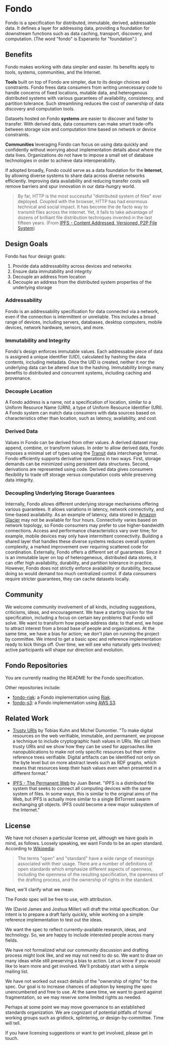 # Fondo

Fondo is a specification for distributed, immutable, derived, addressable data. It defines a layer for addressing data, providing a foundation for downstream functions such as data caching, transport, discovery, and computation. (The word "fondo" is Esperanto for "foundation".)

## Benefits

Fondo makes working with data simpler and easier. Its benefits apply to tools, systems, communities, and the Internet.

**Tools** built on top of Fondo are simpler, due to its design choices and constraints. Fondo frees data consumers from writing unnecessary code to handle concerns of fixed locations, mutable data, and heterogenous distributed systems with various guarantees of availability, consistency, and partition tolerance. Such streamlining reduces the cost of ownership of data discovery and computation tools.

Datasets hosted on Fondo **systems** are easier to discover and faster to transfer. With derived data, data consumers can make smart trade-offs between storage size and computation time based on network or device constraints.

**Communities** leveraging Fondo can focus on using data quickly and confidently without worrying about implementation details about where the data lives. Organizations do not have to impose a small set of database technologies in order to achieve data interoperability.

If adopted broadly, Fondo could serve as a data foundation for the **Internet**, by allowing diverse systems to share data across diverse networks efficiently. Improving data availability and reducing transfer costs will remove barriers and spur innovation in our data-hungry world.

> By far, HTTP is the most successful "distributed system of files" ever deployed. Coupled with the browser, HTTP has had enormous technical and social impact. It has become the de facto way to transmit files across the internet. Yet, it fails to take advantage of dozens of brilliant file distribution techniques invented in the last fifteen years. (From [IPFS - Content Addressed, Versioned, P2P File System][ipfs])

## Design Goals

Fondo has four design goals:

1. Provide data addressability across devices and networks
2. Ensure data immutability and integrity
3. Decouple an address from location
4. Decouple an address from the distributed system properties of the underlying storage

### Addressability

Fondo is an addressability specification for data connected via a network, even if the connection is intermittent or unreliable. This includes a broad range of devices, including servers, databases, desktop computers, mobile devices, network hardware, sensors, and more.

### Immutability and Integrity

Fondo's design enforces immutable values. Each addressable piece of data is assigned a unique identifier (UID), calculated by hashing the data contents, including metadata. Once the UID is created, neither it nor the underlying data can be altered due to the hashing. Immutability brings many benefits to distributed and concurrent systems, including caching and provenance.

### Decouple Location

A Fondo address is a name, not a specification of location, similar to a Uniform Resource Name (URN), a type of Uniform Resource Identifier (URI). A Fondo system can match data consumers with data sources based on characteristics other than location, such as latency, availability, and cost.

### Derived Data

Values in Fondo can be derived from other values. A derived dataset may append, combine, or transform values. In order to allow derived data, Fondo imposes a minimal set of types using the [Transit][transit] data interchange format. Fondo efficiently supports derivative operations in two ways. First, storage demands can be minimized using persistent data structures. Second, derivations are represented using code. Derived data gives consumers flexibility to trade off storage versus computation costs while preserving data integrity.

### Decoupling Underlying Storage Guarantees

Internally, Fondo allows different underlying storage mechanisms offering various guarantees. It allows variations in latency, network connectivity, and time-based availability. As an example of latency, data stored in [Amazon Glacier][glacier] may not be available for four hours. Connectivity varies based on network topology, so Fondo consumers may prefer to use higher-bandwidth connections. Access and performance characteristics vary over time; for example, mobile devices may only have intermittent connectivity. Building a shared layer that handles these diverse systems reduces overall system complexity, a marked improvement over requiring scattered code for coordination. Externally, Fondo offers a different set of guarantees. Since it is an immutable layer on top of heterogeneous, distributed data stores, it can offer high availability, durability, and partition tolerance in practice. However, Fondo does not strictly enforce availability or durability, because doing so would demand too much centralized control. If data consumers require stricter guarantees, they can cache datasets locally.

## Community

We welcome community involvement of all kinds, including suggestions, criticisms, ideas, and encouragement. We have a starting vision for the specification, including a focus on certain key problems that Fondo will solve. We want to transform how people address data; to that end, we hope to attract interest from a broad base of people and organizations. At the same time, we have a bias for action; we don't plan on running the project by committee. We intend to get a basic spec and reference implementation ready to kick things off. Over time, we will see who naturally gets involved; active participants will shape our direction and evolution.

## Fondo Repositories

You are currently reading the README for the Fondo specification.

Other repositories include:

* [fondo-riak][fondo-riak]: a Fondo implementation using [Riak][riak].
* [fondo-s3][fondo-riak]: a Fondo implementation using [AWS S3][s3].

## Related Work

* [Trusty URIs][trusty-uris] by Tobias Kuhn and Michel Dumontier. "To make digital resources on the web verifiable, immutable, and permanent, we propose a technique to include cryptographic hash values in URIs. We call them trusty URIs and we show how they can be used for approaches like nanopublications to make not only specific resources but their entire reference trees verifiable. Digital artifacts can be identified not only on the byte level but on more abstract levels such as RDF graphs, which means that resources keep their hash values even when presented in a different format."

* [IPFS - The Permanent Web][ipfs] by Juan Benet. "IPFS is a distributed file system that seeks to connect all computing devices with the same system of files. In some ways, this is similar to the original aims of the Web, but IPFS is actually more similar to a single BitTorrent swarm exchanging git objects. IPFS could become a new major subsystem of the Internet."

## License

We have not chosen a particular license yet, although we have goals in mind, as follows. Loosely speaking, we want Fondo to be an open standard. According to [Wikipedia][open-standard]:

> The terms "open" and "standard" have a wide range of meanings associated with their usage. There are a number of definitions of open standards which emphasize different aspects of openness, including the openness of the resulting specification, the openness of the drafting process, and the ownership of rights in the standard.

Next, we'll clarify what we mean.

The Fondo spec will be free to use, with attribution.

We (David James and Joshua Miller) will draft the initial specification. Our intent is to prepare a draft fairly quickly, while working on a simple reference implementation to test out the ideas.

We want the spec to reflect currently-available research, ideas, and technology. So, we are happy to include interested people across many fields.

We have not formalized what our community discussion and drafting process might look like, and we may not need to do so. We want to draw on many ideas while still preserving a bias to action. Let us know if you would like to learn more and get involved. We'll probably start with a simple mailing list.

We have not worked out exact details of the "ownership of rights" for the spec. Our goal is to increase chances of adoption by keeping the spec unencumbered and free to use. At the same time, we want to guard against fragmentation, so we may reserve some limited rights as needed.

Perhaps at some point we may move governance to an established standards organization. We are cognizant of potential pitfalls of formal working groups such as gridlock, splintering, or design-by-committee. Time will tell.

If you have licensing suggestions or want to get involved, please get in touch.

[fondo-riak]: https://github.com/tdxlabs/fondo-riak
[glacier]: https://aws.amazon.com/glacier
[ipfs]: https://github.com/jbenet/ipfs
[open-standard]: http://en.wikipedia.org/wiki/Open_standard
[riak]: http://basho.com/riak
[s3]: https://aws.amazon.com/s3
[transit]: https://github.com/cognitect/transit-format
[trusty-uris]: http://2014.eswc-conferences.org/sites/default/files/papers/paper_106.pdf

